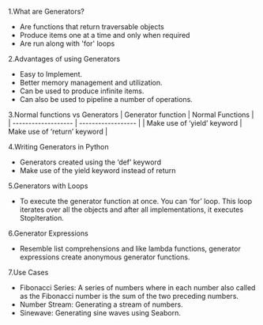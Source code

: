 1.What are Generators?
  * Are functions that return traversable objects
  * Produce items one at a time and only when required
  * Are run along with 'for' loops
  
  
2.Advantages of using Generators
  * Easy to Implement.
  * Better memory management and utilization.
  * Can be used to produce infinite items.
  * Can also be used to pipeline a number of operations.


3.Normal functions vs Generators
  | Generator function  |  Normal Functions  |
  | ------------------- | ------------------ |
  | Make use of ‘yield’ keyword | Make use of ‘return’ keyword |
  

4.Writing Generators in Python
  * Generators created using the ‘def’ keyword
  * Make use of the yield keyword instead of return


5.Generators with Loops
  * To execute the generator function at once. You can ‘for’ loop. This loop iterates over all the objects and after all implementations, it executes StopIteration.


6.Generator Expressions
  * Resemble list comprehensions and like lambda functions, generator expressions create anonymous generator functions.


7.Use Cases
  * Fibonacci Series: A series of numbers where in each number also called as the Fibonacci number is the sum of the two preceding numbers.
  * Number Stream: Generating a stream of numbers.
  * Sinewave: Generating sine waves using Seaborn.
